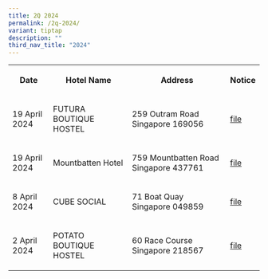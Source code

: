 ```yaml
---
title: 2Q 2024
permalink: /2q-2024/
variant: tiptap
description: ""
third_nav_title: "2024"
---
```

<p></p>
<table>
<tbody>
<tr>
<th rowspan="1" colspan="1">
<p>Date</p>
</th>
<th rowspan="1" colspan="1">
<p>Hotel Name</p>
</th>
<th rowspan="1" colspan="1">
<p>Address</p>
</th>
<th rowspan="1" colspan="1">
<p>Notice</p>
</th>
</tr>
<tr>
<td rowspan="1" colspan="1">
<p>19 April 2024</p>
</td>
<td rowspan="1" colspan="1">
<p>FUTURA BOUTIQUE HOSTEL</p>
</td>
<td rowspan="1" colspan="1">
<p>259 Outram Road Singapore 169056</p>
</td>
<td rowspan="1" colspan="1">
<p><a href="/files/FUTURA_BOUTIQUE_HOSTEL.pdf" rel="noopener noreferrer nofollow" target="_blank">file</a>
</p>
</td>
</tr>
<tr>
<td rowspan="1" colspan="1">
<p>19 April 2024</p>
</td>
<td rowspan="1" colspan="1">
<p>Mountbatten Hotel</p>
</td>
<td rowspan="1" colspan="1">
<p>759 Mountbatten Road Singapore 437761</p>
</td>
<td rowspan="1" colspan="1">
<p><a href="/files/Mountbatten_Hotel.pdf" rel="noopener noreferrer nofollow" target="_blank">file</a>
</p>
</td>
</tr>
<tr>
<td rowspan="1" colspan="1">
<p>8 April 2024</p>
</td>
<td rowspan="1" colspan="1">
<p>CUBE SOCIAL</p>
</td>
<td rowspan="1" colspan="1">
<p>71 Boat Quay Singapore 049859</p>
</td>
<td rowspan="1" colspan="1">
<p><a href="/files/CUBE_SOCIAL.pdf" rel="noopener noreferrer nofollow" target="_blank">file</a>
</p>
</td>
</tr>
<tr>
<td rowspan="1" colspan="1">
<p>2 April 2024</p>
</td>
<td rowspan="1" colspan="1">
<p>POTATO BOUTIQUE HOSTEL</p>
</td>
<td rowspan="1" colspan="1">
<p>60 Race Course Singapore 218567</p>
</td>
<td rowspan="1" colspan="1">
<p><a href="/files/POTATA_BOUTIQUE_HOSTEL.pdf" rel="noopener noreferrer nofollow" target="_blank">file</a>
</p>
</td>
</tr>
</tbody>
</table>
<p></p>